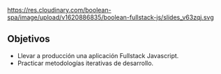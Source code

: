 
<backgroundimage>https://res.cloudinary.com/boolean-spa/image/upload/v1620886835/boolean-fullstack-js/slides_v63zqj.svg</backgroundimage>

## Objetivos

* Llevar a producción una aplicación Fullstack Javascript.
* Practicar metodologías iterativas de desarrollo.



